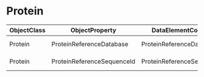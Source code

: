# Protein

| ObjectClass | ObjectProperty | DataElementConcept | IdDataElementConcept | ConceptualDomain | DataElementConceptDefFR | DataElementConceptDefEN |
| ----------- | -------------- | ------------------ | -------------------- | ---------------- | ----------------------- | ----------------------- |
| Protein | ProteinReferenceDatabase | ProteinReferenceDatabase | O67 |  |  | Name of the protein reference database |
| Protein | ProteinReferenceSequenceId | ProteinReferenceSequenceId | O68 | [FHIR:extension-observation-geneticsproteinreferencesequenceid](https://github.com/ylaizet/OSIRIS/blob/master/docs/ConceptualDomain/FHIR--extension-observation-geneticsproteinreferencesequenceid.md#FHIR:extension-observation-geneticsproteinreferencesequenceid) |  | Reference identifier of the protein transcript |
